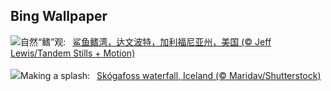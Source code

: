## Bing Wallpaper
![](https://www.bing.com/th?id=OHR.SharkFinCove_ZH-CN4952934195_UHD.jpg&w=1000)自然“鳍”观:&nbsp;&ensp;[鲨鱼鳍湾，达文波特，加利福尼亚州，美国 (© Jeff Lewis/Tandem Stills + Motion)](https://www.bing.com/th?id=OHR.SharkFinCove_ZH-CN4952934195_UHD.jpg)
<br><br/>
![](https://www.bing.com/th?id=OHR.SkogafossWaterfall_EN-US0919190171_UHD.jpg&w=1000)Making a splash:&nbsp;&ensp;[Skógafoss waterfall, Iceland (© Maridav/Shutterstock)](https://www.bing.com/th?id=OHR.SkogafossWaterfall_EN-US0919190171_UHD.jpg)
<br><br/>

